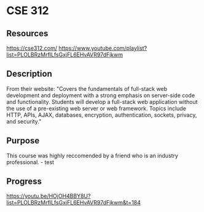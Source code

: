 
# CSE 312

## Resources
https://cse312.com/
https://www.youtube.com/playlist?list=PLOLBRzMrfILfsGxjFL6EHvAVR97dFjkwm

## Description
From their website: "Covers the fundamentals of full-stack web development and deployment with a strong emphasis on server-side code and functionality. Students will develop a full-stack web application without the use of a pre-existing web server or web framework. Topics include HTTP, APIs, AJAX, databases, encryption, authentication, sockets, privacy, and security."

## Purpose
This course was highly reccomended by a friend who is an industry professional. - test

## Progress
https://youtu.be/HOjOH4BBY8U?list=PLOLBRzMrfILfsGxjFL6EHvAVR97dFjkwm&t=184


